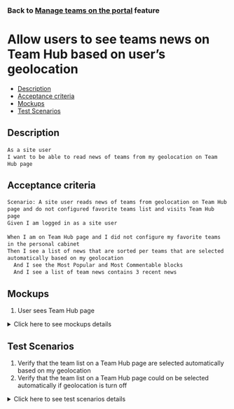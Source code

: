 ### Back to [Manage teams on the portal](../../) feature

# Allow users to see teams news on Team Hub based on user’s geolocation

- [Description](#description)
- [Acceptance criteria](#acceptance-criteria)
- [Mockups](#mockups)
- [Test Scenarios](#test-scenarios)

## Description

    As a site user
    I want to be able to read news of teams from my geolocation on Team Hub page

## Acceptance criteria

    Scenario: A site user reads news of teams from geolocation on Team Hub page and do not configured favorite teams list and visits Team Hub page
    Given I am logged in as a site user

    When I am on Team Hub page and I did not configure my favorite teams in the personal cabinet
    Then I see a list of news that are sorted per teams that are selected automatically based on my geolocation
      And I see the Most Popular and Most Commentable blocks
      And I see a list of team news contains 3 recent news

## Mockups

1. User sees Team Hub page

<details>
  <summary>Click here to see mockups details</summary>

**1. User sees Team Hub page:**

![Team Hub page Screen](/products/sport_news_portal/web_application_features/manage_the_teams/images/team_hub_page.png)

</details>

## Test Scenarios

1. Verify that the team list on a Team Hub page are selected automatically based on my geolocation
2. Verify that the team list on a Team Hub page could on be selected automatically if geolocation is turn off

<details>
  <summary>Click here to see test scenarios details</summary>

### **#1. Verify that the team list on a Team Hub page are selected automatically based on my geolocation**

|#|Steps|Expected Result
------|-------|----------
|1|Go to sport news site|
|2|Log in your user account (with user who did not configure favorite teams list and has geolocation is turn on)|
|3|Click on Team Hub item in the left side bar|
|4|Observe the team list|The system displays a list of news that are sorted per teams that are selected automatically based on my geolocation

### **#2. Verify that the team list on a Team Hub page could on be selected automatically if geolocation is turn off**

|#|Steps|Expected Result
------|-------|----------
|1|Go to sport news site|
|2|Log in your user account (with user who did not configure favorite teams list and has geolocation is turn off)|
|3|Click on Team Hub item in the left side bar|
|4|Observe the team list|The list of news is empty

</details>
